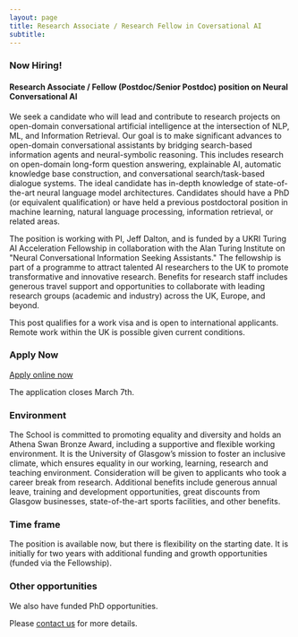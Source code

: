 ```yaml
---
layout: page
title: Research Associate / Research Fellow in Coversational AI
subtitle: 
---
```

### Now Hiring! 

#### Research Associate / Fellow (Postdoc/Senior Postdoc) position on Neural Conversational AI 
We seek a candidate who will lead and contribute to research projects on open-domain conversational artificial intelligence at the intersection of NLP, ML, and Information Retrieval. Our goal is to make significant advances to open-domain conversational assistants by bridging search-based information agents and neural-symbolic reasoning. This includes research on open-domain long-form question answering, explainable AI, automatic knowledge base construction, and conversational search/task-based dialogue systems. The ideal candidate has in-depth knowledge of state-of-the-art neural language model architectures. Candidates should have a PhD (or equivalent qualification) or have held a previous postdoctoral position in machine learning, natural language processing, information retrieval, or related areas. 

The position is working with PI, Jeff Dalton, and is funded by a UKRI Turing AI Acceleration Fellowship in collaboration with the Alan Turing Institute on "Neural Conversational Information Seeking Assistants." The fellowship is part of a programme to attract talented AI researchers to the UK to promote transformative and innovative research. Benefits for research staff includes generous travel support and opportunities to collaborate with leading research groups (academic and industry) across the UK, Europe, and beyond. 

This post qualifies for a work visa and is open to international applicants. Remote work within the UK is possible given current conditions. 

### Apply Now
[Apply online now](https://my.corehr.com/pls/uogrecruit/erq_jobspec_version_4.jobspec?p_id=079269)

The application closes March 7th.

### Environment
The School is committed to promoting equality and diversity and holds an Athena Swan Bronze Award, including a supportive and flexible working environment. It is the University of Glasgow’s mission to foster an inclusive climate, which ensures equality in our working, learning, research and teaching environment. Consideration will be given to applicants who took a career break from research. Additional benefits include generous annual leave, training and development opportunities, great discounts from Glasgow businesses, state-of-the-art sports facilities, and other benefits.

### Time frame
The position is available now, but there is flexibility on the starting date. It is initially for two years with additional funding and growth opportunities (funded via the Fellowship). 

### Other opportunities
We also have funded PhD opportunities. 

Please [contact us](../contact) for more details.
